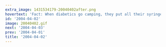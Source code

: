 ```yaml
---
extra_image: 1431534179-20040402after.png
hovertext: 'Fact: When diabetics go camping, they put all their syringes in a wicker basket.'
id: '2004-04-02'
image: 20040402.gif
next: '2004-04-03'
prev: '2004-04-01'
title: '2004-04-02'
---
```

